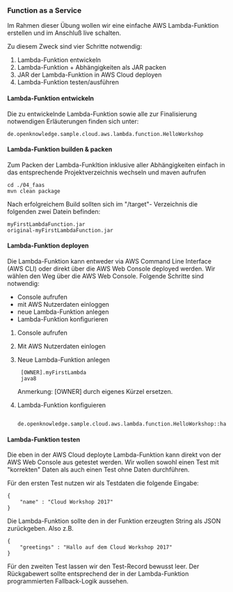 ### Function as a Service

Im Rahmen dieser Übung wollen wir eine einfache AWS Lambda-Funktion erstellen 
und im Anschluß live schalten.

Zu diesem Zweck sind vier Schritte notwendig: 

   1. Lambda-Funktion entwickeln 
   2. Lambda-Funktion + Abhängigkeiten als JAR packen
   3. JAR der Lambda-Funktion in AWS Cloud deployen
   4. Lambda-Funktion testen/ausführen
      
#### Lambda-Funktion entwickeln

Die zu entwickelnde Lambda-Funktion sowie alle zur Finalisierung 
notwendigen Erläuterungen finden sich unter:  

`de.openknowledge.sample.cloud.aws.lambda.function.HelloWorkshop`

#### Lambda-Funktion builden & packen

Zum Packen der Lambda-Funkltion inklusive aller Abhängigkeiten einfach in das 
entsprechende Projektverzeichnis wechseln und maven aufrufen 

    cd ./04_faas
    mvn clean package 

Nach erfolgreichem Build sollten sich im "/target"- Verzeichnis die folgenden 
zwei Datein befinden: 

    myFirstLambdaFunction.jar
    original-myFirstLambdaFunction.jar
   
#### Lambda-Funktion deployen

Die Lambda-Funktion kann entweder via AWS Command Line Interface (AWS CLI) 
oder direkt über die AWS Web Console deployed werden. Wir wählen 
den Weg über die AWS Web Console. Folgende Schritte sind notwendig: 

  - Console aufrufen
  - mit AWS Nutzerdaten einloggen 
  - neue Lambda-Funktion anlegen
  - Lambda-Funktion konfigurieren  
   
1. Console aufrufen      

2. Mit AWS Nutzerdaten einlogen 

3. Neue Lambda-Funktion anlegen 

        [OWNER].myFirstLambda
        java8 
        
      Anmerkung: [OWNER] durch eigenes Kürzel ersetzen. 
        
4. Lambda-Funktion konfiguieren

        de.openknowledge.sample.cloud.aws.lambda.function.HelloWorkshop::handleRequest


#### Lambda-Funktion testen

Die eben in der AWS Cloud deployte Lambda-Funktion kann direkt von der AWS Web Console
aus getestet werden. Wir wollen sowohl einen Test mit "korrekten" Daten als auch einen Test 
ohne Daten durchführen.

Für den ersten Test nutzen wir als Testdaten die folgende Eingabe:  

    { 
        "name" : "Cloud Workshop 2017"
    }    
 
Die Lambda-Funktion sollte den in der Funktion erzeugten String als JSON zurückgeben. Also 
z.B.  

    { 
        "greetings" : "Hallo auf dem Cloud Workshop 2017"
    }    
 
Für den zweiten Test lassen wir den Test-Record bewusst leer. Der Rückgabewert sollte entsprechend der 
in der Lambda-Funktion programmierten Fallback-Logik aussehen. 
   